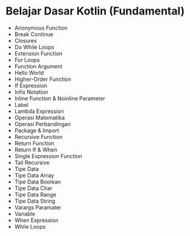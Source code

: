 # Belajar Dasar Kotlin (Fundamental)
* Anonymous Function
* Break Continue
* Closures
* Do While Loops
* Extension Function
* For Loops
* Function Argument
* Hello World
* Higher-Order Function
* If Expression
* Infix Notation
* Inline Function & Noinline Parameter
* Label
* Lambda Expression
* Operasi Matematika
* Operasi Perbandingan
* Package & Import
* Recursive Function
* Return Function
* Return If & When
* Single Expression Function
* Tail Recursive
* Tipe Data
* Tipe Data Array
* Tipe Data Boolean
* Tipe Data Char
* Tipe Data Range
* Tipe Data String
* Varargs Paramater
* Variable
* When Expression
* While Loops
